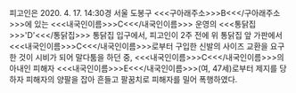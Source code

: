 피고인은 2020. 4. 17. 14:30경 서울 도봉구 <<<구아래주소>>>B<<</구아래주소>>>에 있는 <<<내국인이름>>>C<<</내국인이름>>> 운영의 <<<통닭집>>>'D'<<</통닭집>>> 통닭집 입구에서, 피고인이 2주 전에 위 통닭집 앞 가판에서 <<<내국인이름>>>C<<</내국인이름>>>로부터 구입한 신발의 사이즈 교환을 요구한 것이 시비가 되어 말다툼을 하던 중, <<<내국인이름>>>C<<</내국인이름>>>의 아내인 피해자 <<<내국인이름>>>E<<</내국인이름>>>(여, 47세)로부터 제지를 당하자 피해자의 양팔을 잡아 흔들고 팔꿈치로 피해자를 밀어 폭행하였다.